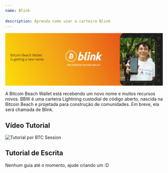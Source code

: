 ```yaml
---
name: Blink

description: Aprenda como usar a carteira Blink
---
```


![capa](assets/cover.jpeg)

A Bitcoin Beach Wallet está recebendo um novo nome e muitos recursos novos. BBW é uma carteira Lightning custodial de código aberto, nascida na Bitcoin Beach e projetada para construção de comunidades. Em breve, ela será chamada de Blink.

## Vídeo Tutorial

![Tutorial por BTC Session](https://youtu.be/q3QwxCd1EZE)

## Tutorial de Escrita

Nenhum guia até o momento, ajude criando um :D
